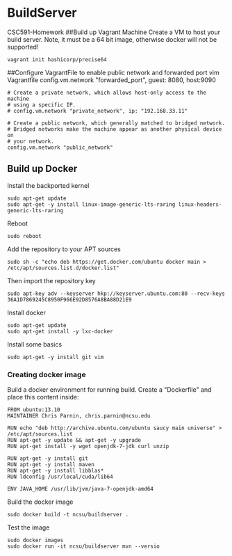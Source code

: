 # BuildServer
CSC591-Homework
##Build up Vagrant Machine
Create a VM to host your build server.  Note, it must be a 64 bit image, otherwise docker will not be supported!

    vagrant init hashicorp/precise64
##Configure VagrantFile to enable public network and forwarded port
	vim Vagrantfile
	config.vm.network "forwarded_port", guest: 8080, host:9090

	# Create a private network, which allows host-only access to the machine
	# using a specific IP.
	# config.vm.network "private_network", ip: "192.168.33.11"

	# Create a public network, which generally matched to bridged network.
	# Bridged networks make the machine appear as another physical device on
	# your network.
	config.vm.network "public_network"

## Build up Docker

Install the backported kernel

    sudo apt-get update
    sudo apt-get -y install linux-image-generic-lts-raring linux-headers-generic-lts-raring

Reboot

    sudo reboot

Add the repository to your APT sources

    sudo sh -c "echo deb https://get.docker.com/ubuntu docker main > /etc/apt/sources.list.d/docker.list"

Then import the repository key

    sudo apt-key adv --keyserver hkp://keyserver.ubuntu.com:80 --recv-keys 36A1D7869245C8950F966E92D8576A8BA88D21E9

Install docker

    sudo apt-get update
    sudo apt-get install -y lxc-docker

Install some basics    
   
    sudo apt-get -y install git vim


### Creating docker image

Build a docker environment for running build.  Create a "Dockerfile" and place this content inside:

    FROM ubuntu:13.10
    MAINTAINER Chris Parnin, chris.parnin@ncsu.edu
    
    RUN echo "deb http://archive.ubuntu.com/ubuntu saucy main universe" > /etc/apt/sources.list
    RUN apt-get -y update && apt-get -y upgrade
    RUN apt-get install -y wget openjdk-7-jdk curl unzip

    RUN apt-get -y install git
    RUN apt-get -y install maven
    RUN apt-get -y install libblas*
    RUN ldconfig /usr/local/cuda/lib64
    
    ENV JAVA_HOME /usr/lib/jvm/java-7-openjdk-amd64

Build the docker image

    sudo docker build -t ncsu/buildserver .
    
Test the image

    sudo docker images
    sudo docker run -it ncsu/buildserver mvn --versio
